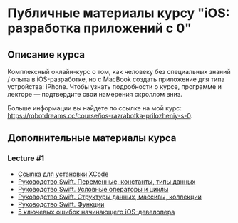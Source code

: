 # Публичные материалы курсу "iOS: разработка приложений с 0"

## Описание курса

Комплексный онлайн-курс о том, как человеку без специальных знаний / опыта в iOS-разработке, но с MacBook создать приложение для типа устройства: iPhone. Чтобы узнать подробности о курсе, программе и лекторе — подтвердите свои намерения скроллом вниз.

Больше информации вы найдете по ссылке на мой курс: https://robotdreams.cc/course/ios-razrabotka-prilozheniy-s-0.

## Дополнительные материалы курса

### Lecture #1

- [Ссылка для установки XCode](https://apps.apple.com/ua/app/xcode/id497799835?l=ru&mt=12)
- [Руководство Swift. Переменные, константы, типы данных](https://swiftbook.ru/content/languageguide/basics/)
- [Руководство Swift. Условные операторы и циклы](https://swiftbook.ru/content/languageguide/control-flow/)
- [Руководство Swift. Структуры данных, массивы, коллекции](https://swiftbook.ru/content/languageguide/collection-types/)
- [Руководство Swift. Функции](https://swiftbook.ru/content/languageguide/functions/)
- [5 ключевых ошибок начинающего iOS-девелопера](https://robotdreams.cc/blog/96-5-klyuchevyh-oshibok-nachinayushchego-ios-developera)